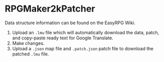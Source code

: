 # RPGMaker2kPatcher
Data structure information can be found on the EasyRPG Wiki.
1. Upload an `.lmu` file which will automatically download the data, patch, and copy-paste ready text for Google Translate.
2. Make changes.
3. Upload a `.json` map file and `.patch.json` patch file to download the patched `.lmu` file.